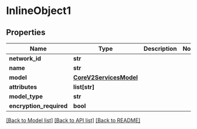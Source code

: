 # InlineObject1

## Properties
Name | Type | Description | Notes
------------ | ------------- | ------------- | -------------
**network_id** | **str** |  | 
**name** | **str** |  | 
**model** | [**CoreV2ServicesModel**](CoreV2ServicesModel.md) |  | 
**attributes** | **list[str]** |  | 
**model_type** | **str** |  | 
**encryption_required** | **bool** |  | 

[[Back to Model list]](../README.md#documentation-for-models) [[Back to API list]](../README.md#documentation-for-api-endpoints) [[Back to README]](../README.md)


